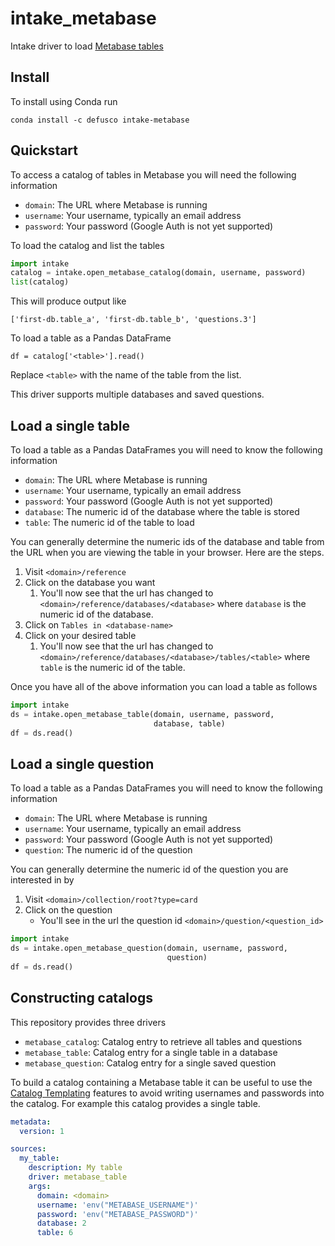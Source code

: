 # intake_metabase

Intake driver to load [Metabase tables](https://www.metabase.com/)

## Install

To install using Conda run

```
conda install -c defusco intake-metabase
```


## Quickstart
To access a catalog of tables in Metabase you will need the following information

* `domain`: The URL where Metabase is running
* `username`: Your username, typically an email address
* `password`: Your password (Google Auth is not yet supported)

To load the catalog and list the tables

```python
import intake
catalog = intake.open_metabase_catalog(domain, username, password)
list(catalog)
```

This will produce output like

```
['first-db.table_a', 'first-db.table_b', 'questions.3']
```

To load a table as a Pandas DataFrame

```
df = catalog['<table>'].read()    
```

Replace `<table>` with the name of the table from the list.

This driver supports multiple databases and saved questions.

## Load a single table
To load a table as a Pandas DataFrames you will need to know the following information

* `domain`: The URL where Metabase is running
* `username`: Your username, typically an email address
* `password`: Your password (Google Auth is not yet supported)
* `database`: The numeric id of the database where the table is stored
* `table`: The numeric id of the table to load

You can generally determine the numeric ids of the database and table from the URL when you are viewing the table in your browser. Here are the steps.

1. Visit `<domain>/reference`
1. Click on the database you want
    1. You'll now see that the url has changed to `<domain>/reference/databases/<database>` where `database` is the numeric id of the database.
1. Click on `Tables in <database-name>`
1. Click on your desired table
    1. You'll now see that the url has changed to `<domain>/reference/databases/<database>/tables/<table>` where `table` is the numeric id of the table.

Once you have all of the above information you can load a table as follows

```python
import intake
ds = intake.open_metabase_table(domain, username, password,
                                database, table)
df = ds.read()
```
## Load a single question

To load a table as a Pandas DataFrames you will need to know the following information

* `domain`: The URL where Metabase is running
* `username`: Your username, typically an email address
* `password`: Your password (Google Auth is not yet supported)
* `question`: The numeric id of the question

You can generally determine the numeric id of the question you are interested in by

1. Visit `<domain>/collection/root?type=card`
1. Click on the question
    * You'll see in the url the question id `<domain>/question/<question_id>`

```python
import intake
ds = intake.open_metabase_question(domain, username, password,
                                   question)
df = ds.read()
```


## Constructing catalogs
This repository provides three drivers

* `metabase_catalog`: Catalog entry to retrieve all tables and questions
* `metabase_table`: Catalog entry for a single table in a database
* `metabase_question`: Catalog entry for a single saved question

To build a catalog containing a Metabase table it can be useful to use the 
[Catalog Templating](https://intake.readthedocs.io/en/latest/catalog.html#templating) features
to avoid writing usernames and passwords into the catalog. For example this catalog
provides a single table.

```yaml
metadata:
  version: 1

sources:
  my_table:
    description: My table
    driver: metabase_table
    args:
      domain: <domain>
      username: 'env("METABASE_USERNAME")'
      password: 'env("METABASE_PASSWORD")'
      database: 2
      table: 6
```

